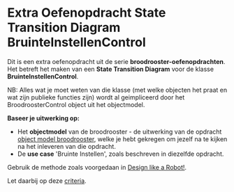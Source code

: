 # Extra Oefenopdracht State Transition Diagram BruinteInstellenControl

Dit is een extra oefenopdracht uit de serie **broodrooster-oefenopdrachten**.
Het betreft het maken van een **State Transition Diagram** voor de klasse **BruinteInstellenControl**.  

NB: Alles wat je moet weten van die klasse (met welke objecten het praat en wat zijn publieke functies zijn) wordt al geimpliceerd door het BroodroosterControl object uit het objectmodel.

**Baseer je uitwerking op:**
- Het **objectmodel** van de broodrooster - de uitwerking van de opdracht [object model broodrooster](../object-model-broodrooster/object-model-broodrooster.md), welke je hebt gekregen om jezelf na te kijken na het inleveren van die opdracht.
- De **use case** 'Bruinte Instellen', zoals beschreven in diezelfde opdracht.

Gebruik de methode zoals voorgedaan in [Design like a Robot!](../../../../onderwijsmateriaal/readers/Design%20Like%20a%20Robot!.pdf). 

Let daarbij op deze [criteria](../../../../leerdoelen/portfolio-items/state-transition-diagram.md).


